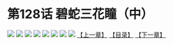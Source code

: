 # 第128话 碧蛇三花瞳（中）
![](https://mhpic.xiaomingtaiji.net/comic/D/斗破苍穹拆分版/128话/1.jpg-zymk.middle.webp)
![](https://mhpic.xiaomingtaiji.net/comic/D/斗破苍穹拆分版/128话/2.jpg-zymk.middle.webp)
![](https://mhpic.xiaomingtaiji.net/comic/D/斗破苍穹拆分版/128话/3.jpg-zymk.middle.webp)
![](https://mhpic.xiaomingtaiji.net/comic/D/斗破苍穹拆分版/128话/4.jpg-zymk.middle.webp)
![](https://mhpic.xiaomingtaiji.net/comic/D/斗破苍穹拆分版/128话/5.jpg-zymk.middle.webp)
![](https://mhpic.xiaomingtaiji.net/comic/D/斗破苍穹拆分版/128话/6.jpg-zymk.middle.webp)
![](https://mhpic.xiaomingtaiji.net/comic/D/斗破苍穹拆分版/128话/7.jpg-zymk.middle.webp)
![](https://mhpic.xiaomingtaiji.net/comic/D/斗破苍穹拆分版/128话/8.jpg-zymk.middle.webp)
[【上一章】](./127.md)
[【目录】](./README.md)
[【下一章】](./129.md)
